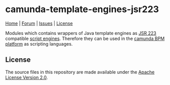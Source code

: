 camunda-template-engines-jsr223
===============================

<p>
  <a href="http://camunda.org/">Home</a> |
  <a href="http://camunda.org/community/forum.html">Forum</a> |
  <a href="https://app.camunda.com/jira/browse/CAM">Issues</a> |
  <a href="LICENSE">License</a>
</p>

Modules which contains wrappers of Java template engines as
[JSR 223](https://www.jcp.org/en/jsr/detail?id=223) compatible
[script engines](http://docs.oracle.com/javase/7/docs/api/javax/script/ScriptEngine.html).
Therefore they can be used in the [camunda BPM platform](http://camunda.org) as scripting languages.

## License
The source files in this repository are made available under the [Apache License Version 2.0](./LICENSE).